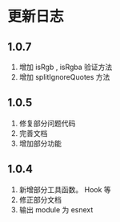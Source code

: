 # 更新日志

## 1.0.7
1. 增加 isRgb , isRgba 验证方法
2. 增加 splitIgnoreQuotes 方法

## 1.0.5
1. 修复部分问题代码
2. 完善文档
3. 增加部分功能

## 1.0.4 

1. 新增部分工具函数。 Hook 等
2. 修正部分文档
3. 输出 module 为 esnext 
